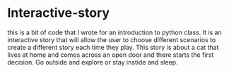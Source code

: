 # Interactive-story
this is a bit of code that I wrote for an introduction to python class.  It is an interactive story that will allow the user to choose different scenarios to create a different story each time they play.
This story is about a cat that lives at home and comes across an open door and there starts the first decision.  Go outside and explore or stay instide and sleep.  
